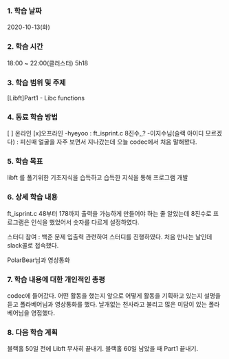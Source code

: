 ### 1. 학습 날짜 
2020-10-13(화)

### 2. 학습 시간
18:00 ~ 22:00(클러스터) 5h18

### 3. 학습 범위 및 주제
[Libft]Part1 - Libc functions 

### 4. 동료 학습 방법 
[ ] 온라인 [x]오프라인 
-hyeyoo : ft_isprint.c 8진수,,?
-이지수님(슬랙 아이디 모르겠다) : 피신때 얼굴을 자주 보면서 지나갔는데 오늘 codec에서 처음 말해봤다.
 
### 5. 학습 목표
libft 를 풀기위한 기초지식을 습득하고 습득한 지식을 통해 프로그램 개발

### 6. 상세 학습 내용
ft_isprint.c 48부터 178까지 출력을 가능하게 만들어야 하는 줄 알았는데 8진수로 프로그램은 인식을 했었어서 숫자를 다르게 설정하였다.

스터디 참여 : 백준 문제
입출력 관련하여 스터디를 진행하였다. 처음 만나는 날인데 slack콜로 접속했다.

PolarBear님과 영상통화

### 7. 학습 내용에 대한 개인적인 총평
codec에 들어갔다. 어떤 활동을 했는지 앞으로 어떻게 활동을 기획하고 있는지 설명을 듣고 폴라베어님과 영상통화를 했다. 날개없는 천사라고 불리고 많은 미담이 있는 폴라베어님을 영접했다.

### 8. 다음 학습 계획
 블랙홀 50일 전에 Libft 무사히 끝내기.
 블랙홀 60일 남았을 때 Part1 끝내기.